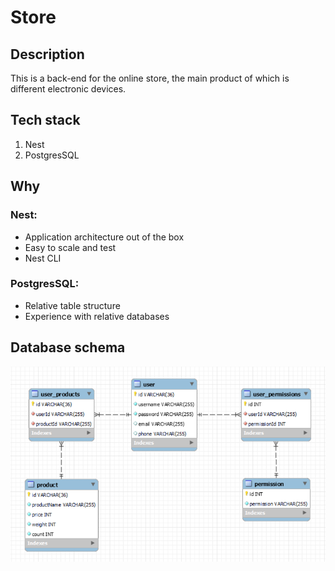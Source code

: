 # Store
## Description
<p>
  This is a back-end for the online store, the main product of which is different electronic devices.
</p>

## Tech stack
<ol>
  <li>Nest</li>
  <li>PostgresSQL</li>
</ol>

## Why
### Nest: 
<ul>
  <li>Application architecture out of the box</li>
  <li>Easy to scale and test</li>
  <li>Nest CLI</li>
</ul>

### PostgresSQL:
<ul>
  <li>Relative table structure</li>
  <li>Experience with relative databases</li>
</ul>

## Database schema
![This is database schema](/docs/db_schema.png)